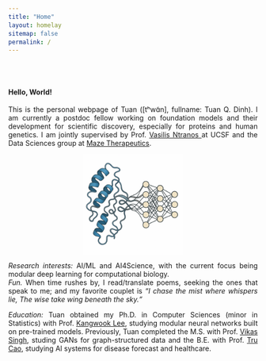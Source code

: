 ```yaml
---
title: "Home"
layout: homelay
sitemap: false
permalink: /
---
```


<br>
<br>

#### Hello, World!

<!-- <blockquote>
    Learning does not make one learned: there are those who have knowledge and those who have understanding. 
    The first requires memory and the second philosophy.
    --The Count of Monte Cristo
</blockquote> -->

<!-- <div class="container">
<div class="row">
<center>
<img src="{{ site.url }}{{ site.baseurl }}/images/banner.jpg" width="100%"/><br/>
Examples of Feynman diagrams. <br/>
Feynman R., The theory of positrons. <i>Phys. Rev.</i> (1949)
</center>
</div>
</div>
<br/> -->

<!-- ### About me -->

<p style="text-align:justify;">This is the personal webpage of Tuan ([tʰwɑ̃n], fullname: Tuan Q. Dinh). I am currently a postdoc fellow working on foundation models and their development for scientific discovery, especially for proteins and human genetics. I am jointly supervised by Prof. <a href="https://profiles.ucsf.edu/vasilis.ntranos"> Vasilis Ntranos </a> at UCSF and the Data Sciences group at <a href="https://mazetx.com/">Maze Therapeutics</a>.</p>

<!-- <div class="jumbotron" style="margin-left:0;margin-top:0"> -->
<!-- <center> -->
<img src="images/protein_llm.png" width="40%" style="block:inline; margin-left:auto; margin-right:auto; margin-bottom:0; display: block;" alt="protein language model">
<!-- </div> -->

<p style="text-align:justify;"><em>Research interests:</em> AI/ML and AI4Science, with the current focus being modular deep learning for computational biology.<br>
<em>Fun.</em> When time rushes by, I read/translate poems, seeking the ones that speak to me; and my favorite couplet is <em><q>I chase the mist where whispers lie, The wise take wing beneath the sky.</q></em></p>

<p style="text-align:justify;"> <em>Education:</em> Tuan obtained my Ph.D. in Computer Sciences (minor in Statistics) with Prof. <a href="https://kangwooklee.com/">Kangwook Lee</a>, studying modular neural networks built on pre-trained models. Previously, Tuan completed the M.S. with Prof. <a href="https://www.biostat.wisc.edu/~vsingh/">Vikas Singh</a>, studing GANs for graph-structured data and the B.E. with Prof. <a href="https://sph.uth.edu/faculty/index.htm#KAxVpHwjEQAbZXgfZvxCQA==">Tru Cao</a>, studying AI systems for disease forecast and healthcare.</p>



<!-- </div> -->
<!-- <br> -->


<!-- “Learning does not make one learned: there are those who have knowledge and those who have understanding. The first requires memory and the second philosophy.” -->

